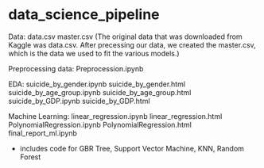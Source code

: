 # data_science_pipeline


Data:
data.csv
master.csv
(The original data that was downloaded from Kaggle was data.csv. After precessing our data, we created the master.csv, which is the data we used to fit the various models.)

Preprocessing data:
Preprocession.ipynb

EDA:
suicide_by_gender.ipynb 
suicide_by_gender.html
suicide_by_age_group.ipynb 
suicide_by_age_group.html
suicide_by_GDP.ipynb 
suicide_by_GDP.html

Machine Learning:
linear_regression.ipynb
linear_regression.html
PolynomialRegression.ipynb
PolynomialRegression.html
final_report_ml.ipynb 
- includes code for GBR Tree, Support Vector Machine, KNN, Random Forest
